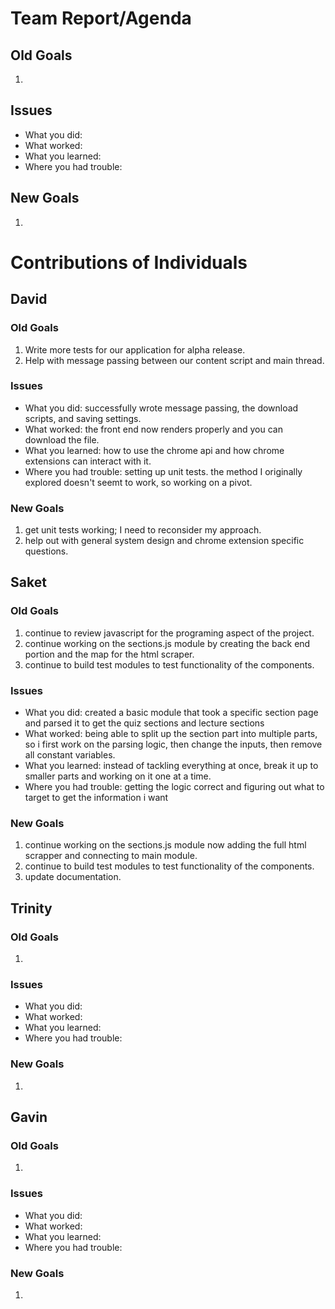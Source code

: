 # Team Report/Agenda
## Old Goals
1. 
## Issues
- What you did:
- What worked:
- What you learned:
- Where you had trouble:
## New Goals
1. 

# Contributions of Individuals

## David
### Old Goals
1. Write more tests for our application for alpha release.
2. Help with message passing between our content script and main thread.
### Issues
- What you did: successfully wrote message passing, the download scripts, and saving settings.
- What worked: the front end now renders properly and you can download the file.
- What you learned: how to use the chrome api and how chrome extensions can interact with it.
- Where you had trouble: setting up unit tests. the method I originally explored doesn't seemt to work, so working on a pivot.
### New Goals
1. get unit tests working; I need to reconsider my approach.
2. help out with general system design and chrome extension specific questions.

## Saket
### Old Goals
1. continue to review javascript for the programing aspect of the project.
2. continue working on the sections.js module by creating the back end portion and the map for the html scraper.
3. continue to build test modules to test functionality of the components.
### Issues
- What you did: created a basic module that took a specific section page and parsed it to get the quiz sections and lecture sections
- What worked: being able to split up the section part into multiple parts, so i first work on the parsing logic, then change the inputs, then remove all constant variables.
- What you learned: instead of tackling everything at once, break it up to smaller parts and working on it one at a time. 
- Where you had trouble: getting the logic correct and figuring out what to target to get the information i want
### New Goals
1. continue working on the sections.js module now adding the full html scrapper and connecting to main module.
2. continue to build test modules to test functionality of the components.
3. update documentation.

## Trinity
### Old Goals
1.
### Issues
- What you did:
- What worked:
- What you learned:
- Where you had trouble:
### New Goals
1.

## Gavin
### Old Goals
1.
### Issues
- What you did:
- What worked:
- What you learned:
- Where you had trouble:
### New Goals
1. 

